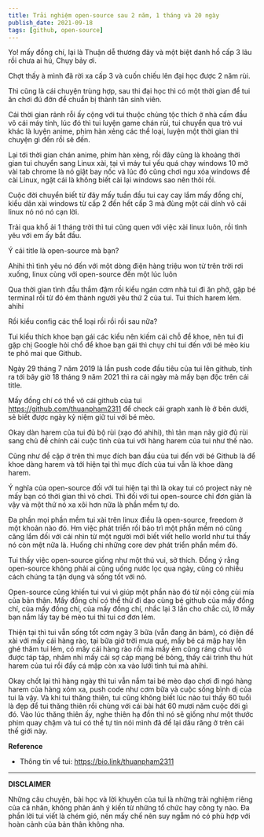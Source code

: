 ```yaml
---
title: Trải nghiệm open-source sau 2 năm, 1 tháng và 20 ngày
publish_date: 2021-09-18
tags: [github, open-source]
---
```


Yo! mấy đồng chí, lại là Thuận dễ thương đây và một biệt danh hồ cấp 3 lâu rồi
chưa ai hú, Chụy bảy ơi.

Chợt thấy à mình đã rời xa cấp 3 và cuốn chiếu lên đại học được 2 năm rùi.

Thì cũng là cái chuyện trùng hợp, sau thi đại học thì có một thời gian để tui ăn
chơi đú đởn để chuẩn bị thành tân sinh viên.

Cái thời gian rảnh rỗi ấy cộng với tui thuộc chủng tộc thích ở nhà cấm đầu vô
cái máy tính, lúc đó thì tui luyện game chán rùi, tui chuyển qua trò vui khác là
luyện anime, phim hàn xẻng các thể loại, luyện một thời gian thì chuyện gì đến
rồi sẽ đến.

Lại tới thời gian chán anime, phim hàn xẻng, rồi đây cũng là khoảng thời gian
tui chuyển sang Linux xài, tại vì máy tui yếu quá chạy windows 10 mở vài tab
chrome là nó giật bay nốc và lúc đó cũng chơi ngu xóa windows để cài Linux, ngặt
cái là không biết cài lại windows sao nên thôi rồi.

Cuộc đời chuyển biết từ đây mấy tuần đầu tui cay cay lắm mấy đồng chí, kiểu dân
xài windows từ cấp 2 đến hết cấp 3 mà đùng một cái dính vô cái linux nó nó nó
cạn lời.

Trải qua khổ ải 1 tháng trời thì tui cũng quen với việc xài linux luôn, rồi tình
yêu với em ấy bắt đầu.

Ý cái title là open-source mà bạn?

Ahihi thì tình yêu nó đến với một dòng điện hàng triệu won từ trên trời rơi
xuống, linux cùng với open-source đến một lúc luôn

Qua thời gian tình đầu thắm đậm rồi kiểu ngán cơm nhà tui đi ăn phở, gặp bé
terminal rồi từ đó ẻm thành người yêu thứ 2 của tui. Tui thích harem lém. ahihi

Rồi kiểu config các thể loại rồi rồi rồi sau nữa?

Tui kiểu thích khoe bạn gái các kiểu nên kiếm cái chỗ để khoe, nên tui đi gặp
chị Google hỏi chổ để khoe bạn gái thì chụy chỉ tui đến với bé mèo kiu te phô
mai que Github.

Ngày 29 tháng 7 năm 2019 là lần push code đầu tiêu của tui lên github, tính ra
tới bây giờ 18 tháng 9 năm 2021 thì ra cái ngày mà mấy bạn độc trên cái title.

Mấy đồng chí có thể vô cái github của tui <https://github.com/thuanpham2311> để
check cái graph xanh lè ở bên dưới, sẻ biết được ngày kỷ niệm giữ tui với bé
mèo.

Okay dàn harem của tui đủ bộ rùi (xạo đó ahihi), thì tản mạn nãy giờ đủ rùi sang
chủ đề chính cái cuộc tình của tui với hàng harem của tui như thế nào.

Cũng như đề cặp ở trên thì mục đích ban đầu của tui đến với bé Github là để khoe
dàng harem và tới hiện tại thì mục đích của tui vẫn là khoe dàng harem.

Ý nghĩa của open-source đối với tui hiện tại thì là okay tui có project này nè
mấy bạn có thời gian thì vô chơi. Thì đối với tui open-source chỉ đơn giản là
vậy và một thứ nó xa xôi hơn nữa là phần mềm tự do.

Đa phần mọi phần mềm tui xài trên linux điều là open-source, freedom ở một khoản
nào đó. Hm việc phát triển rồi bảo trì một phần mềm nó cũng căng lắm đối với cái
nhìn từ một người mới biết viết hello world như tui thấy nó còn mệt nữa là.
Huống chi những core dev phát triển phần mềm đó.

Tui thấy việc open-source giống như một thú vui, sở thích. Đồng ý rằng
open-source không phải ai cũng uống nước lọc qua ngày, cũng có nhiều cách chúng
ta tận dụng và sống tốt với nó.

Open-source cũng khiến tui vui vì giúp một phần nào đó từ nội công cùi mía của
bản thân. Mấy đồng chí có thể thử đi dạo cùng bé github của mấy đồng chí, của
mấy đồng chí, của mấy đồng chí, nhắc lại 3 lần cho chắc cú, lỡ mấy bạn nắm lấy
tay bé mèo tui thì tui cơ đơn lém.

Thiện tại thì tui vẫn sống tốt cơm ngày 3 bữa (vẫn đang ăn bám), có điện để xài
với mấy cái hàng rào, tại bữa giờ trời mưa qué, mấy bé cá mập hay lên ghé thăm
tui lém, có mấy cái hàng rào rồi mà mấy ẻm cũng ráng chui vô được táp táp, nhâm
nhi mấy cái sợ cáp mạng bé bỏng, thấy cái trình thu hút harem của tui rồi đấy cá
mập còn xa vào lưới tình tui mà ahihi.

Okay chốt lại thì hàng ngày thì tui vẫn nắm tai bé mèo dạo chơi đi ngó hàng
harem của hàng xóm xa, push code như cơm bữa và cuộc sống bình dị của tui là
vậy. Và khi tui thăng thiên, tui cũng không biết lúc nào tui thấy 60 tuổi là đẹp
để tui thăng thiên rồi chùng với cái bài hát 60 mươi năm cuộc đời gì đó. Vào lúc
thăng thiên ấy, nghe thiên hạ đồn thì nó sẽ giống như một thước phim quay chậm
và tui có thể tự tin nói mình đã để lại dấu răng ở trên cái thế giới này.

**Reference**

- Thông tin về tui: <https://bio.link/thuanpham2311>

---

**DISCLAIMER**

Những câu chuyện, bài học và lời khuyên của tui là những trải nghiệm riêng của
cá nhân, không phản ánh ý kiến từ những tổ chức hay công ty nào. Đa phần lời tui
viết là chém gió, nên mấy chế nên suy ngẫm nó có phù hợp với hoàn cảnh của bản
thân không nha.
